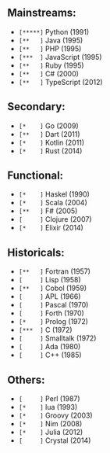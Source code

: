 ## Mainstreams:
- `[*****]` Python (1991)
- `[**   ]` Java (1995)
- `[**   ]` PHP (1995)
- `[***  ]` JavaScript (1995)
- `[**   ]` Ruby (1995)
- `[**   ]` C# (2000)
- `[**   ]` TypeScript (2012)

## Secondary:
- `[*    ]` Go (2009)
- `[**   ]` Dart (2011)
- `[*    ]` Kotlin (2011)
- `[*    ]` Rust (2014)

## Functional:
- `[*    ]` Haskel (1990)
- `[*    ]` Scala (2004)
- `[**   ]` F# (2005)
- `[     ]` Clojure (2007)
- `[*    ]` Elixir (2014)

## Historicals:
- `[**   ]` Fortran (1957)
- `[     ]` Lisp (1958)
- `[**   ]` Cobol (1959)
- `[     ]` APL (1966)
- `[     ]` Pascal (1970)
- `[     ]` Forth (1970)
- `[*    ]` Prolog (1972)
- `[***  ]` C (1972)
- `[     ]` Smalltalk (1972)
- `[     ]` Ada (1980)
- `[     ]` C++ (1985)

## Others:
- `[     ]` Perl (1987)
- `[*    ]` lua (1993)
- `[*    ]` Groovy (2003)
- `[*    ]` Nim (2008)
- `[*    ]` Julia (2012)
- `[     ]` Crystal (2014)

